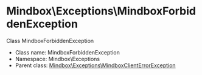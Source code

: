 Mindbox\Exceptions\MindboxForbiddenException
===============

Class MindboxForbiddenException




* Class name: MindboxForbiddenException
* Namespace: Mindbox\Exceptions
* Parent class: [Mindbox\Exceptions\MindboxClientErrorException](Mindbox-Exceptions-MindboxClientErrorException.md)









